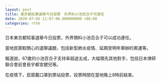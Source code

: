 ```yaml
---
layout: post
title: 東京都知事選舉今日投票　外界料小池百合子可連任
date: 2020-07-05 11:07:00.000000000 +08:00
categories: rthk
---
```


日本東京都知事選舉今日投票，外界預料小池百合子可以成功連任。

當地民眾較關心的選舉議題，包括新型肺炎疫情、延期至明年舉辦的奧運等。

報道說，67歲的小池百合子支持率超過五成，大幅領先其他對手，包括日本律師聯合會前會長宇都宮健兒等。

在疫情下，民眾戴口罩到票站投票，投票時間在當地晚上8時前結束。

